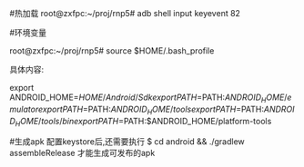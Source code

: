 #热加载
root@zxfpc:~/proj/rnp5# adb shell input keyevent 82

#环境变量

root@zxfpc:~/proj/rnp5# source $HOME/.bash_profile

具体内容:

export ANDROID_HOME=$HOME/Android/Sdk
export PATH=$PATH:$ANDROID_HOME/emulator
export PATH=$PATH:$ANDROID_HOME/tools
export PATH=$PATH:$ANDROID_HOME/tools/bin
export PATH=$PATH:$ANDROID_HOME/platform-tools

#生成apk
配置keystore后,还需要执行
$ cd android && ./gradlew assembleRelease
才能生成可发布的apk
